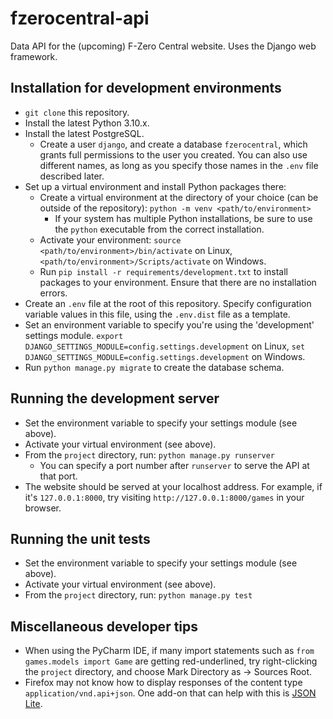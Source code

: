 # fzerocentral-api

Data API for the (upcoming) F-Zero Central website. Uses the Django web framework.


## Installation for development environments

- `git clone` this repository.
- Install the latest Python 3.10.x.
- Install the latest PostgreSQL.
  - Create a user `django`, and create a database `fzerocentral`, which grants full permissions to the user you created. You can also use different names, as long as you specify those names in the `.env` file described later.
- Set up a virtual environment and install Python packages there:
  - Create a virtual environment at the directory of your choice (can be outside of the repository): `python -m venv <path/to/environment>`
    - If your system has multiple Python installations, be sure to use the `python` executable from the correct installation.
  - Activate your environment: `source <path/to/environment>/bin/activate` on Linux, `<path/to/environment>/Scripts/activate` on Windows.
  - Run `pip install -r requirements/development.txt` to install packages to your environment. Ensure that there are no installation errors.
- Create an `.env` file at the root of this repository. Specify configuration variable values in this file, using the `.env.dist` file as a template.
- Set an environment variable to specify you're using the 'development' settings module. `export DJANGO_SETTINGS_MODULE=config.settings.development` on Linux, `set DJANGO_SETTINGS_MODULE=config.settings.development` on Windows.
- Run `python manage.py migrate` to create the database schema.

## Running the development server

- Set the environment variable to specify your settings module (see above).
- Activate your virtual environment (see above).
- From the `project` directory, run: `python manage.py runserver`
  - You can specify a port number after `runserver` to serve the API at that port.
- The website should be served at your localhost address. For example, if it's `127.0.0.1:8000`, try visiting `http://127.0.0.1:8000/games` in your browser.

## Running the unit tests

- Set the environment variable to specify your settings module (see above).
- Activate your virtual environment (see above).
- From the `project` directory, run: `python manage.py test`

## Miscellaneous developer tips

- When using the PyCharm IDE, if many import statements such as `from games.models import Game` are getting red-underlined, try right-clicking the `project` directory, and choose Mark Directory as -> Sources Root. 
- Firefox may not know how to display responses of the content type `application/vnd.api+json`. One add-on that can help with this is [JSON Lite](https://github.com/lauriro/json-lite).
